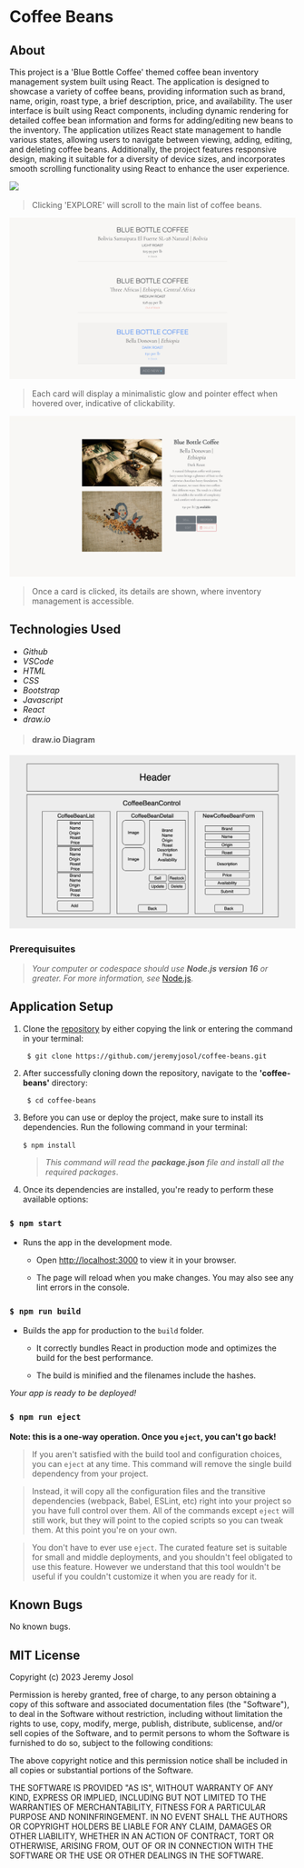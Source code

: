 # Coffee Beans

## About
This project is a 'Blue Bottle Coffee' themed coffee bean inventory management system built using React. The application is designed to showcase a variety of coffee beans, providing information such as brand, name, origin, roast type, a brief description, price, and availability. The user interface is built using React components, including dynamic rendering for detailed coffee bean information and forms for adding/editing new beans to the inventory. The application utilizes React state management to handle various states, allowing users to navigate between viewing, adding, editing, and deleting coffee beans. Additionally, the project features responsive design, making it suitable for a diversity of device sizes, and incorporates smooth scrolling functionality using React to enhance the user experience.

<img src='./src/img/coffee-beans-header.jpg'>

> Clicking 'EXPLORE' will scroll to the main list of coffee beans.

<img src='./src/img/coffee-beans-cards.jpg'>

> Each card will display a minimalistic glow and pointer effect when hovered over, indicative of clickability.

<img src='./src/img/coffee-beans-details.jpg'>

> Once a card is clicked, its details are shown, where inventory management is accessible.

## Technologies Used

* _Github_
* _VSCode_
* _HTML_
* _CSS_
* _Bootstrap_
* _Javascript_
* _React_
* _draw.io_

> #### draw.io Diagram
<img src='./src/img/coffee-beans-diagram.jpg'>

### Prerequisuites
> _Your computer or codespace should use **Node.js version 16** or greater. For more information, see_ [Node.js](https://nodejs.org/en).

## Application Setup

1. Clone the [repository](https://github.com/jeremyjosol/coffee-beans) by either copying the link or entering the command in your terminal:
    ```
     $ git clone https://github.com/jeremyjosol/coffee-beans.git
    ```
2. After successfully cloning down the repository, navigate to the **'coffee-beans'** directory:
      ```
       $ cd coffee-beans
      ```
3. Before you can use or deploy the project, make sure to install its dependencies. Run the following command in your terminal:

    `$ npm install`

    > _This command will read the **package.json** file and install all the required packages_.

4. Once its dependencies are installed, you're ready to perform these available options:
    
### `$ npm start`

* Runs the app in the development mode. 

  * Open [http://localhost:3000](http://localhost:3000) to view it in your browser. 

  * The page will reload when you make changes. You may also see any lint errors in the console.

### `$ npm run build`

* Builds the app for production to the `build` folder.

  * It correctly bundles React in production mode and optimizes the build for the best performance.

  * The build is minified and the filenames include the hashes.

_Your app is ready to be deployed!_

### `$ npm run eject`

**Note: this is a one-way operation. Once you `eject`, you can't go back!**

> If you aren't satisfied with the build tool and configuration choices, you can `eject` at any time. This command will remove the single build dependency from your project.

> Instead, it will copy all the configuration files and the transitive dependencies (webpack, Babel, ESLint, etc) right into your project so you have full control over them. All of the commands except `eject` will still work, but they will point to the copied scripts so you can tweak them. At this point you're on your own.

> You don't have to ever use `eject`. The curated feature set is suitable for small and middle deployments, and you shouldn't feel obligated to use this feature. However we understand that this tool wouldn't be useful if you couldn't customize it when you are ready for it.

## Known Bugs
No known bugs.

## MIT License

Copyright (c) 2023 Jeremy Josol

Permission is hereby granted, free of charge, to any person obtaining a copy of this software and associated documentation files (the "Software"), to deal in the Software without restriction, including without limitation the rights to use, copy, modify, merge, publish, distribute, sublicense, and/or sell copies of the Software, and to permit persons to whom the Software is furnished to do so, subject to the following conditions:

The above copyright notice and this permission notice shall be included in all copies or substantial portions of the Software.

THE SOFTWARE IS PROVIDED "AS IS", WITHOUT WARRANTY OF ANY KIND, EXPRESS OR IMPLIED, INCLUDING BUT NOT LIMITED TO THE WARRANTIES OF MERCHANTABILITY, FITNESS FOR A PARTICULAR PURPOSE AND NONINFRINGEMENT. IN NO EVENT SHALL THE AUTHORS OR COPYRIGHT HOLDERS BE LIABLE FOR ANY CLAIM, DAMAGES OR OTHER LIABILITY, WHETHER IN AN ACTION OF CONTRACT, TORT OR OTHERWISE, ARISING FROM, OUT OF OR IN CONNECTION WITH THE SOFTWARE OR THE USE OR OTHER DEALINGS IN THE SOFTWARE.
